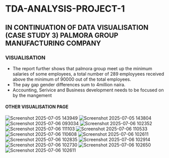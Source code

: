 # TDA-ANALYSIS-PROJECT-1
## IN CONTINUATION OF DATA VISUALISATION (CASE STUDY 3) PALMORA GROUP MANUFACTURING COMPANY
### VISUALISATION
* The report further shows that palmora group meet up the minimum salaries of some employees, a total number of 289 employyees received above the minimum of 90000 out of the total employees.
* The pay gap gender differences sum to 4million naira.
* Accounting, Serivice and Business development needs to be focused on by the mangement
#### OTHER VISUALISATION PAGE
![Screenshot 2025-07-05 143949](https://github.com/user-attachments/assets/98e913a0-e36b-46be-8f78-baa0e8d78513)
![Screenshot 2025-07-05 143804](https://github.com/user-attachments/assets/61f9963e-0dc2-4e7e-ab41-534c07755a3a)
![Screenshot 2025-07-06 093034](https://github.com/user-attachments/assets/d72ed485-5aeb-45bf-8cb1-fe60c30744ad)
![Screenshot 2025-07-06 102352](https://github.com/user-attachments/assets/d10f4090-0726-446f-a4be-b516ffc98bd3)
![Screenshot 2025-07-06 111103](https://github.com/user-attachments/assets/2d93efcb-5357-4e6a-9450-a0f0b8649344)
![Screenshot 2025-07-06 110533](https://github.com/user-attachments/assets/1b7169f2-37cd-4f0e-b9b8-b441fd19b3f2)
![Screenshot 2025-07-06 110608](https://github.com/user-attachments/assets/66b2f1b1-400d-4287-8ee7-501c793745bf)
![Screenshot 2025-07-06 102611](https://github.com/user-attachments/assets/269699b8-2b1b-4247-9421-83d9986dede6)
![Screenshot 2025-07-06 102835](https://github.com/user-attachments/assets/cf1d483b-47a4-4c02-b0c0-17dffac04898)
![Screenshot 2025-07-06 102914](https://github.com/user-attachments/assets/8980b2c2-f474-4c28-a344-7e785d572872)
![Screenshot 2025-07-06 102730](https://github.com/user-attachments/assets/895dbb61-0c66-42ad-94ca-0d0411336dc4)
![Screenshot 2025-07-06 102650](https://github.com/user-attachments/assets/aa000863-6ec7-424f-8a77-bf96e505ef41)
![Screenshot 2025-07-06 102611](https://github.com/user-attachments/assets/ce2b6df8-dc56-4e70-8fbc-163a88161395)










